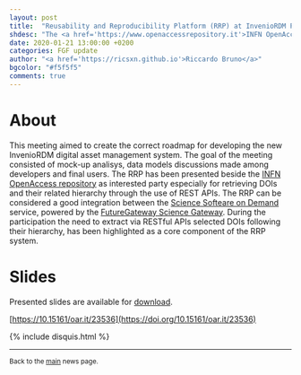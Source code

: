 ```yaml
---
layout: post
title:  "Reusability and Reproducibility Platform (RRP) at InvenioRDM Project Meeting"
shdesc: "The <a href='https://www.openaccessrepository.it'>INFN OpenAccess repository</a> has been presented at the InvenioRDM Kick-off meeting at CERN. The reusability and reproducibility platform has been also presented."
date: 2020-01-21 13:00:00 +0200
categories: FGF update
author: "<a href='https://ricsxn.github.io'>Riccardo Bruno</a>"
bgcolor: "#f5f5f5"
comments: true
---
```


# About
This meeting aimed to create the correct roadmap for developing the new InvenioRDM digital asset management system. The goal of the meeting consisted of mock-up analisys, data models discussions made among developers and final users. The RRP has been presented beside the [INFN OpenAccess repository][INFNOAR] as interested party especially for retrieving DOIs and their related hierarchy through the use of REST APIs.
The RRP can be considered a good integration between the [Science Softeare on Demand][SSOD] service, powered by the [FutureGateway Science Gateway][FGSG].
During the participation the need to extract via RESTful APIs selected DOIs following their hierarchy, has been highlighted as a core component of the RRP system.

# Slides
Presented slides are available for [download][SLIDES].

[https://10.15161/oar.it/23536](https://doi.org/10.15161/oar.it/23536)

{% include disquis.html %}
<hr>
<p><small>Back to the <a href="/news/">main</a> news page.</small></p>


[SLIDES]: /media/InvenioRDM_KickOff.pptx
[SSOD]: https://fgsg.egi.eu/egissod/web/ssod/
[FGSG]: /fgf/update/2019/09/11/fgsg.html
[PALMS]: /fgf/update/2019/09/16/palms.html
[INFNOAR]: https://www.openaccessrepository.it
[INVENIORDMPM]: https://indico.cern.ch/event/854421/page/18559-general-information